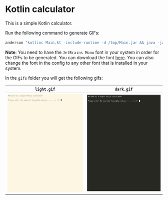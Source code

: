 # Kotlin calculator

This is a simple Kotlin calculator.

Run the following command to generate GIFs:

```bash
anderson "kotlinc Main.kt -include-runtime -d /tmp/Main.jar && java -jar /tmp/Main.jar" ./gifs ./config.yaml
```

**Note**: You need to have the `JetBrains Mono` font in your system in order for the GIFs to be generated.
You can download the font [here](https://www.jetbrains.com/lp/mono/).
You can also change the font in the config to any other font that is installed in your system.

In the `gifs` folder you will get the following gifs:

| `light.gif`                    | `dark.gif`                   |
|--------------------------------|------------------------------|
| ![light.gif](gifs%2Flight.gif) | ![dark.gif](gifs%2Fdark.gif) |
